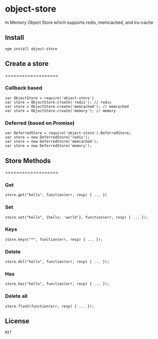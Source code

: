 object-store
============

In Memory Object Store which supports redis, memcached, and lru-cache


## Install

    npm install object-store


## Create a store
===================

### Callback based

    var ObjectStore = require('object-store')
    var store = ObjectStore.create('redis'); // redis
    var store = ObjectStore.create('memcached'); // memcached
    var store = ObjectStore.create('memory'); // memory


### Deferred (based on Promise)
    
    var DeferredStore = require('object-store').DeferredStore;
    var store = new DeferredStore('redis');
    var store = new DeferredStore('memcached');
    var store = new DeferredStore('memory');


## Store Methods
===================

### Get

    store.get("hello", function(err, resp) { ... })

### Set 

    store.set("hello", {hello: 'world'}, function(err, resp) { ... });

### Keys

    store.keys("*", function(err, resp) { ... });

### Delete

    store.del("hello", function(err, resp) { ... });

### Has 

    store.has("hello", function(err, resp) { ... });


### Delete all

    store.flush(function(err, resp) { ... });


## License

    MIT

